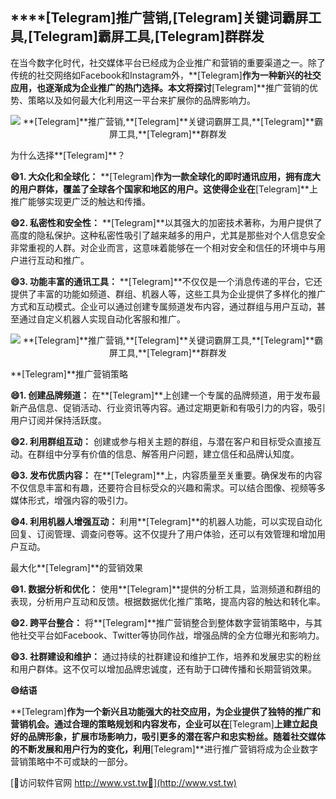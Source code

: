 ## ****[Telegram]**推广营销,**[Telegram]**关键词霸屏工具,**[Telegram]**霸屏工具,**[Telegram]**群群发**

在当今数字化时代，社交媒体平台已经成为企业推广和营销的重要渠道之一。除了传统的社交网络如Facebook和Instagram外，**[Telegram]**作为一种新兴的社交应用，也逐渐成为企业推广的热门选择。本文将探讨**[Telegram]**推广营销的优势、策略以及如何最大化利用这一平台来扩展你的品牌影响力。

 <center><img src="https://vst.tw/MP4/tuiguang/png/4.png" alt="**[Telegram]**推广营销,**[Telegram]**关键词霸屏工具,**[Telegram]**霸屏工具,**[Telegram]**群群发"></center>

为什么选择**[Telegram]**？

**😄1. 大众化和全球化：**
**[Telegram]**作为一款全球化的即时通讯应用，拥有庞大的用户群体，覆盖了全球各个国家和地区的用户。这使得企业在**[Telegram]**上推广能够实现更广泛的触达和传播。

**😄2. 私密性和安全性：**
**[Telegram]**以其强大的加密技术著称，为用户提供了高度的隐私保护。这种私密性吸引了越来越多的用户，尤其是那些对个人信息安全非常重视的人群。对企业而言，这意味着能够在一个相对安全和信任的环境中与用户进行互动和推广。

**😄3. 功能丰富的通讯工具：**
**[Telegram]**不仅仅是一个消息传递的平台，它还提供了丰富的功能如频道、群组、机器人等，这些工具为企业提供了多样化的推广方式和互动模式。企业可以通过创建专属频道发布内容，通过群组与用户互动，甚至通过自定义机器人实现自动化客服和推广。

 <center><img src="https://vst.tw/MP4/tuiguang/png/4.png" alt="**[Telegram]**推广营销,**[Telegram]**关键词霸屏工具,**[Telegram]**霸屏工具,**[Telegram]**群群发"></center>

**[Telegram]**推广营销策略

**😄1. 创建品牌频道：**
在**[Telegram]**上创建一个专属的品牌频道，用于发布最新产品信息、促销活动、行业资讯等内容。通过定期更新和有吸引力的内容，吸引用户订阅并保持活跃度。

**😄2. 利用群组互动：**
创建或参与相关主题的群组，与潜在客户和目标受众直接互动。在群组中分享有价值的信息、解答用户问题，建立信任和品牌认知度。

**😄3. 发布优质内容：**
在**[Telegram]**上，内容质量至关重要。确保发布的内容不仅信息丰富和有趣，还要符合目标受众的兴趣和需求。可以结合图像、视频等多媒体形式，增强内容的吸引力。

**😄4. 利用机器人增强互动：**
利用**[Telegram]**的机器人功能，可以实现自动化回复、订阅管理、调查问卷等。这不仅提升了用户体验，还可以有效管理和增加用户互动。

最大化**[Telegram]**的营销效果

**😄1. 数据分析和优化：**
使用**[Telegram]**提供的分析工具，监测频道和群组的表现，分析用户互动和反馈。根据数据优化推广策略，提高内容的触达和转化率。

**😄2. 跨平台整合：**
将**[Telegram]**推广营销整合到整体数字营销策略中，与其他社交平台如Facebook、Twitter等协同作战，增强品牌的全方位曝光和影响力。

**😄3. 社群建设和维护：**
通过持续的社群建设和维护工作，培养和发展忠实的粉丝和用户群体。这不仅可以增加品牌忠诚度，还有助于口碑传播和长期营销效果。

**😄结语**

**[Telegram]**作为一个新兴且功能强大的社交应用，为企业提供了独特的推广和营销机会。通过合理的策略规划和内容发布，企业可以在**[Telegram]**上建立起良好的品牌形象，扩展市场影响力，吸引更多的潜在客户和忠实粉丝。随着社交媒体的不断发展和用户行为的变化，利用**[Telegram]**进行推广营销将成为企业数字营销策略中不可或缺的一部分。


[👻访问软件官网 http://www.vst.tw👻](http://www.vst.tw)
